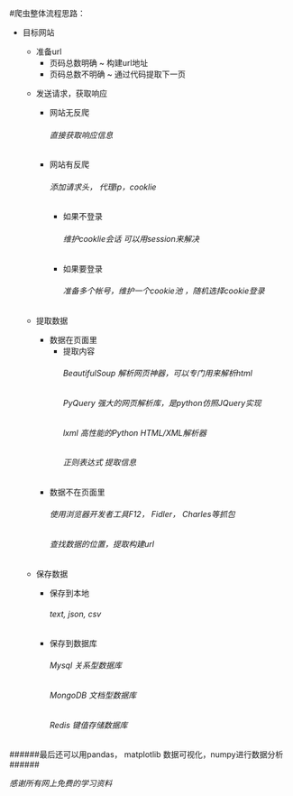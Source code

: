 #爬虫整体流程思路：
* 目标网站
	* 准备url
		- 页码总数明确
			~ 构建url地址
		- 页码总数不明确
			~ 通过代码提取下一页

	- 发送请求，获取响应
		- 网站无反爬
			###### 直接获取响应信息
		- 网站有反爬
			###### 添加请求头， 代理ip，cooklie
			- 如果不登录
				###### 维护cooklie会话 可以用session来解决
			- 如果要登录
				###### 准备多个帐号，维护一个cookie池 ，随机选择cookie登录

	- 提取数据
		- 数据在页面里
			- 提取内容
				###### BeautifulSoup 解析网页神器，可以专门用来解析html
				###### PyQuery   强大的网页解析库，是python仿照JQuery实现
				###### lxml     高性能的Python HTML/XML解析器
				###### 正则表达式      提取信息
		- 数据不在页面里
			###### 使用浏览器开发者工具F12， Fidler， Charles等抓包
			###### 查找数据的位置，提取构建url

	- 保存数据
		- 保存到本地
			###### text, json, csv
		- 保存到数据库
			###### Mysql  关系型数据库
			###### MongoDB    文档型数据库
			###### Redis      键值存储数据库
      
######最后还可以用pandas， matplotlib 数据可视化，numpy进行数据分析######

*感谢所有网上免费的学习资料*



